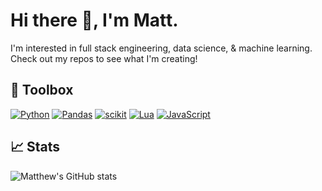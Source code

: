 # Hi there 👋, I'm Matt.

I'm interested in full stack engineering, data science, & machine learning. Check out my repos to see what I'm creating!

## 🔧 Toolbox
[![Python](https://img.shields.io/badge/python-3670A0?style=for-the-badge&logo=python&logoColor=white)](https://www.python.org)
[![Pandas](https://img.shields.io/badge/pandas-%23150458.svg?style=for-the-badge&logo=pandas&logoColor=white)](https://pandas.pydata.org/docs/)
[![scikit](https://img.shields.io/badge/scikit--learn-%23F7931E.svg?style=for-the-badge&logo=scikit-learn&logoColor=white)](https://scikit-learn.org/stable/)
[![Lua](https://img.shields.io/badge/Lua-%23013243.svg?style=for-the-badge&logo=lua&logoColor=white)](https://www.lua.org/)
[![JavaScript](https://img.shields.io/badge/Javascript-%23e8b313.svg?style=for-the-badge&logo=JavaScript&logoColor=white)](https://www.javascript.com/)

## 📈 Stats
![Matthew's GitHub stats](https://github-readme-stats.vercel.app/api?username=mjallen729&show_icons=true&theme=tokyonight)

